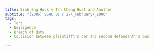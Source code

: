 ```yaml
---
title: Siah Eng Hock v Tan Cheng Huat and Another
subtitle: "[2006] SGHC 32 / 27\_February\_2006"
tags:
  - Tort
  - Negligence
  - Breach of duty
  - Collision between plaintiff\'s car and second defendant\'s bus

---
```


